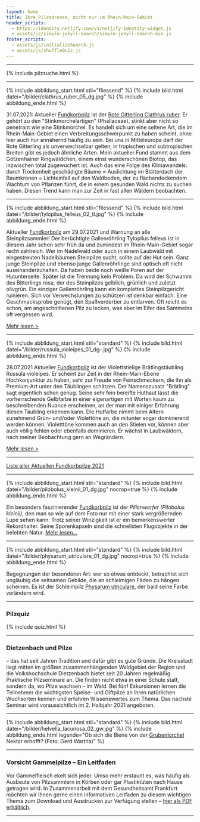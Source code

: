 ```yaml
---
layout: home
title: Ihre Pilzadresse, nicht nur im Rhein-Main-Gebiet
header_scripts:
  - https://identity.netlify.com/v1/netlify-identity-widget.js
  - assets/js/simple-jekyll-search/simple-jekyll-search.min.js
footer_scripts:
  - assets/js/initializeSearch.js
  - assets/js/shuffleQuiz.js
---
```

- - -

{% include pilzsuche.html %}

- - -

{% include abbildung_start.html stil="fliessend" %}
{% include bild.html datei="/bilder/clathrus_ruber_05_dg.jpg" %}
{% include abbildung_ende.html %}

31.07.2021: Aktueller [Fundkorbpilz](AA "Glossar-") ist der [Rote Gitterling Clathrus ruber](/pilze/clathrus-ruber-roter-gitterling). Er gehört zu den "Stinkmorchelartigen" (Phallaceae), stinkt aber nicht so penetrant wie eine Stinkmorchel. Es handelt sich um eine seltene Art, die im Rhein-Main-Gebiet einen Verbreitungsschwerpunkt zu haben scheint, ohne hier auch nur annähernd häufig zu sein. Bei uns in Mitteleuropa darf der Rote Gitterling als unverwechselbar gelten, in tropischen und subtropischen Breiten gibt es jedoch ähnliche Arten. Mein aktueller Fund stammt aus dem Götzenhainer Ringwäldchen, einem einst wunderschönen Biotop, das inzwischen total zugewuchert ist. Auch das eine Folge des Klimawandels: durch Trockenheit geschädigte Bäume = Auslichtung im Blätterdach der Baumkronen = Lichteinfall auf den Waldboden, der zu flächendeckendem Wachtum von Pflanzen führt, die in einem gesunden Wald nichts zu suchen haben. Diesen Trend kann man zur Zeit in fast allen Wäldern beobachten.

<div style="clear:  both"></div>

- - -

{% include abbildung_start.html stil="fliessend" %}
{% include bild.html datei="/bilder/tylopilus_felleus_02_tl.jpg" %}
{% include abbildung_ende.html %}

Aktueller [Fundkorbpilz](AA "Glossar-") am 29.07.2021 und Warnung an alle Steinpilzsammler! Der berüchtigte Gallenröhrling Tylopilus felleus ist in diesem Jahr schon sehr früh da und zumindest im Rhein-Main-Gebiet sogar recht zahlreich. Wer im Nadelwald oder auch in einem Laubwald mit eingestreuten Nadelbäumen Steinpilze sucht, sollte auf der Hut sein. Ganz junge Steinpilze und ebenso junge Gallenröhrlinge sind optisch oft nicht auseinanderzuhalten. Da haben beide noch weiße Poren auf der Hutunterseite. Später ist die Trennung kein Problem. Da wird der Schwamm des Bitterlings rosa, der des Steinpilzes gelblich, grünlich und zuletzt olivgrün. Ein einziger Gallenröhrling kann ein komplettes Steinpilzgericht ruinieren. Sich vor Verwechslungen zu schützen ist denkbar einfach. Eine Geschmacksprobe genügt, den Spaßverderber zu entlarven. Oft reicht es schon, am angeschnittenen Pilz zu lecken, was aber im Eifer des Sammelns oft vergessen wird. 

[Mehr lesen >](/artikel/die-invasion-der-bitterlinge.html)

<div style="clear:  both"></div>

- - -

{% include abbildung_start.html stil="standard" %}
{% include bild.html datei="/bilder/russula_violeipes_01_dg-.jpg" %}
{% include abbildung_ende.html %}

28.07.2021 Aktueller [Fundkorbpilz](AA "Glossar-") ist der Violettstielige Brätlingstäubling Russula violeipes. Er scheint zur Zeit in der Rhein-Main-Ebene Hochkonjunktur zu haben, sehr zur Freude von Feinschmeckern, die ihn als Premium-Art unter den Täublingen schätzen. Der Namenszusatz "Brätling" sagt eigentlich schon genug. Seine sehr fein bereifte Huthaut lässt die vorherrschende Gelbfarbe in einer eigenartigen mit Worten kaum zu beschreibenden Nuance erscheinen, an der man mit einiger Erfahrung diesen Täubling erkennen kann. Die Hutfarbe nimmt beim Altern zunehmend Grün- und/oder Violettöne an, die mitunter sogar dominierend werden können. Violetttöne kommen auch an den Stielen vor, können aber auch völlig fehlen oder ebenfalls dominieren. Er wächst in Laubwäldern, nach meiner Beobachtung gern an Wegrändern.

[Mehr lesen >](/pilze/russula-violeipes-violettstieliger-brätlingstäubling)

- - -

[Liste aller Aktuellen Fundkorbpilze 2021](/artikel/liste-aller-aktuellen-fundkorbpilze-2021.html)

- - -

{% include abbildung_start.html stil="standard" %}
{% include bild.html datei="/bilder/pilobolus_kleinii_01_dg.jpg" nocrop=true %}
{% include abbildung_ende.html %}

Ein besonders faszinierender [Fundkorbpilz](AA "Glossar-") ist der *Pillenwerfer (Pilobolus kleinii)*, den man so wie auf dem Foto nur mit einer stark vergrößernden Lupe sehen kann. Trotz seiner Winzigkeit ist er ein bemerkenswerter Rekordhalter. Seine Sporenkapseln sind die schnellsten Flugobjekte in der belebten Natur. [Mehr lesen...](/pilze/pilobolus-kleinii-pillenwerfer)

- - -

{% include abbildung_start.html stil="standard" %}
{% include bild.html datei="/bilder/physarum_utriculare_01_dg.jpg" nocrop=true %}
{% include abbildung_ende.html %}

Begegnungen der besonderen Art: wer so etwas entdeckt, betrachtet sich ungläubig die seltsamen Gebilde, die an schleimigen Fäden zu hängen scheinen. Es ist der Schleimpilz [Physarum utriculare](/pilze/physarum-utriculare-fadenfruchtschleimpilz), der bald seine Farbe verändern wird.

- - -

### Pilzquiz

{% include quiz.html %}

- - -

### Dietzenbach und Pilze

– das hat seit Jahren Tradition und dafür gibt es gute Gründe. Die Kreisstadt liegt mitten im größten zusammenhängenden Waldgebiet der Region und die Volkshochschule Dietzenbach bietet seit 20 Jahren regelmäßig Praktische Pilzseminare an. Die finden nicht etwa in einer Schule statt, sondern da, wo Pilze wachsen – im Wald. Bei fünf Exkursionen lernen die Teilnehmer die wichtigsten Speise- und Giftpilze an ihren natürlichen Wuchsorten kennen und erfahren Wissenswertes zum Thema. Das nächste Seminar wird voraussichtlich im 2. Halbjahr 2021 angeboten.

- - -

{% include abbildung_start.html stil="standard" %}
{% include bild.html datei="/bilder/helvella_lacunosa_02_gw.jpg" %}
{% include abbildung_ende.html legende="Ob sich die Biene von der <a href='/pilze/helvella-lacunosa-grubenlorchel'>Grubenlorchel</a> Nektar erhofft?  (Foto: Gerd Wartha)" %}

- - -

### Vorsicht Gammelpilze – Ein Leitfaden

Vor Gammelfleisch ekelt sich jeder. Umso mehr erstaunt es, was häufig als Ausbeute von Pilzsammlern in Körben oder gar Plastiktüten nach Hause getragen wird. In Zusammenarbeit mit dem Gesundheitsamt Frankfurt möchten wir Ihnen gerne einen informativen Leitfaden zu diesem wichtigen Thema zum Download und Ausdrucken zur Verfügung stellen – [hier als PDF erhältlich](/assets/docs/Fundkorb.de-Gammelpilze.pdf).

- - -